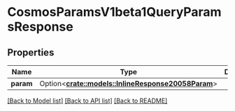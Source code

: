 # CosmosParamsV1beta1QueryParamsResponse

## Properties

Name | Type | Description | Notes
------------ | ------------- | ------------- | -------------
**param** | Option<[**crate::models::InlineResponse20058Param**](inline_response_200_58_param.md)> |  | [optional]

[[Back to Model list]](../README.md#documentation-for-models) [[Back to API list]](../README.md#documentation-for-api-endpoints) [[Back to README]](../README.md)


